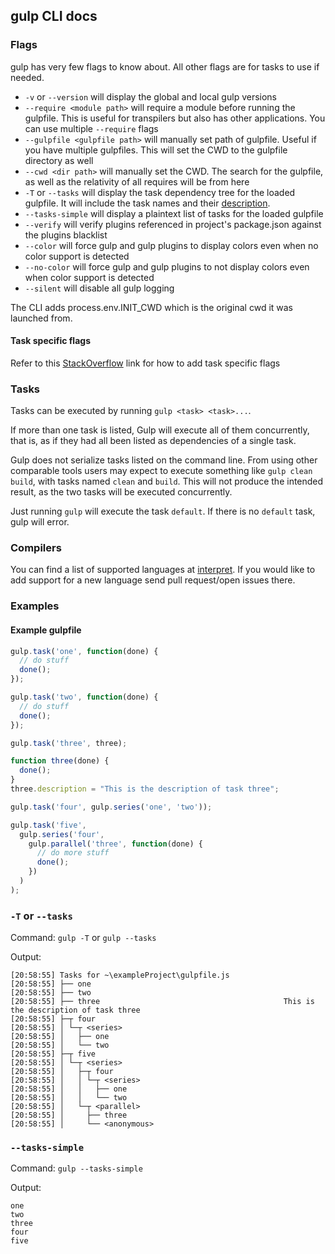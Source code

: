 <!-- front-matter
id: cli
title: CLI
-->

## gulp CLI docs

### Flags

gulp has very few flags to know about. All other flags are for tasks to use if needed.

- `-v` or `--version` will display the global and local gulp versions
- `--require <module path>` will require a module before running the gulpfile. This is useful for transpilers but also has other applications. You can use multiple `--require` flags
- `--gulpfile <gulpfile path>` will manually set path of gulpfile. Useful if you have multiple gulpfiles. This will set the CWD to the gulpfile directory as well
- `--cwd <dir path>` will manually set the CWD. The search for the gulpfile, as well as the relativity of all requires will be from here
- `-T` or `--tasks` will display the task dependency tree for the loaded gulpfile. It will include the task names and their [description](./API.md#fndescription).
- `--tasks-simple` will display a plaintext list of tasks for the loaded gulpfile
- `--verify` will verify plugins referenced in project's package.json against the plugins blacklist
- `--color` will force gulp and gulp plugins to display colors even when no color support is detected
- `--no-color` will force gulp and gulp plugins to not display colors even when color support is detected
- `--silent` will disable all gulp logging

The CLI adds process.env.INIT_CWD which is the original cwd it was launched from.

#### Task specific flags

Refer to this [StackOverflow](https://stackoverflow.com/questions/23023650/is-it-possible-to-pass-a-flag-to-gulp-to-have-it-run-tasks-in-different-ways) link for how to add task specific flags

### Tasks

Tasks can be executed by running `gulp <task> <task>...`.

If more than one task is listed, Gulp will execute all of them
concurrently, that is, as if they had all been listed as dependencies of
a single task.

Gulp does not serialize tasks listed on the command line. From using
other comparable tools users may expect to execute something like
`gulp clean build`, with tasks named `clean` and `build`. This will not
produce the intended result, as the two tasks will be executed
concurrently.

Just running `gulp` will execute the task `default`. If there is no
`default` task, gulp will error.

### Compilers

You can find a list of supported languages at [interpret](https://github.com/tkellen/node-interpret#jsvariants). If you would like to add support for a new language send pull request/open issues there.

### Examples

#### Example gulpfile

```js
gulp.task('one', function(done) {
  // do stuff
  done();
});

gulp.task('two', function(done) {
  // do stuff
  done();
});

gulp.task('three', three);

function three(done) {
  done();
}
three.description = "This is the description of task three";

gulp.task('four', gulp.series('one', 'two'));

gulp.task('five',
  gulp.series('four',
    gulp.parallel('three', function(done) {
      // do more stuff
      done();
    })
  )
);
```

### `-T` or `--tasks`

Command: `gulp -T` or `gulp --tasks`

Output:
```shell
[20:58:55] Tasks for ~\exampleProject\gulpfile.js
[20:58:55] ├── one
[20:58:55] ├── two
[20:58:55] ├── three                                         This is the description of task three
[20:58:55] ├─┬ four
[20:58:55] │ └─┬ <series>
[20:58:55] │   ├── one
[20:58:55] │   └── two
[20:58:55] ├─┬ five
[20:58:55] │ └─┬ <series>
[20:58:55] │   ├─┬ four
[20:58:55] │   │ └─┬ <series>
[20:58:55] │   │   ├── one
[20:58:55] │   │   └── two
[20:58:55] │   └─┬ <parallel>
[20:58:55] │     ├── three
[20:58:55] │     └── <anonymous>
```

### `--tasks-simple`

Command: `gulp --tasks-simple`

Output:
```shell
one
two
three
four
five
```
